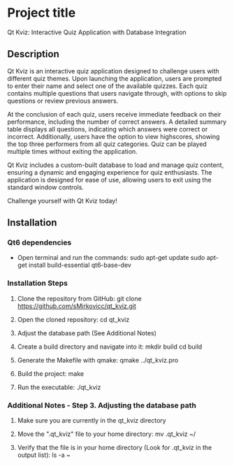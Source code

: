 # Project title
Qt Kviz: Interactive Quiz Application with Database Integration

## Description
Qt Kviz is an interactive quiz application designed to challenge users with different quiz themes. Upon launching the application, users are prompted to enter their name and select one of the available quizzes. Each quiz contains multiple questions that users navigate through, with options to skip questions or review previous answers.

At the conclusion of each quiz, users receive immediate feedback on their performance, including the number of correct answers. A detailed summary table displays all questions, indicating which answers were correct or incorrect. Additionally, users have the option to view highscores, showing the top three performers from all quiz categories. Quiz can be played multiple times without exiting the application.

Qt Kviz includes a custom-built database to load and manage quiz content, ensuring a dynamic and engaging experience for quiz enthusiasts. The application is designed for ease of use, allowing users to exit using the standard window controls.

Challenge yourself with Qt Kviz today!

## Installation
### Qt6 dependencies
- Open terminal and run the commands:
sudo apt-get update
sudo apt-get install build-essential qt6-base-dev

### Installation Steps
1. Clone the repository from GitHub:
git clone https://github.com/sMirkovicc/qt_kviz.git

2. Open the cloned repository:
cd qt_kviz

3. Adjust the database path (See Additional Notes)

4. Create a build directory and navigate into it:
mkdir build
cd build

5. Generate the Makefile with qmake:
qmake ../qt_kviz.pro

6. Build the project:
make

7. Run the executable:
./qt_kviz

### Additional Notes - Step 3. Adjusting the database path
1. Make sure you are currently in the qt_kviz directory

2. Move the ".qt_kviz" file to your home directory:
mv .qt_kviz ~/ 

3. Verify that the file is in your home directory (Look for .qt_kviz in the output list):
ls -a ~
